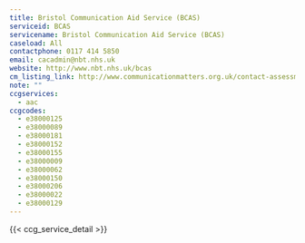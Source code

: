 ```yaml
---
title: Bristol Communication Aid Service (BCAS)
serviceid: BCAS
servicename: Bristol Communication Aid Service (BCAS)
caseload: All
contactphone: 0117 414 5850
email: cacadmin@nbt.nhs.uk
website: http://www.nbt.nhs.uk/bcas 
cm_listing_link: http://www.communicationmatters.org.uk/contact-assessment-service/bristol-communication-aid-service
note: ""
ccgservices:
  - aac
ccgcodes:
  - e38000125
  - e38000089
  - e38000181
  - e38000152
  - e38000155
  - e38000009
  - e38000062
  - e38000150
  - e38000206
  - e38000022
  - e38000129
---
```


{{< ccg_service_detail >}}
